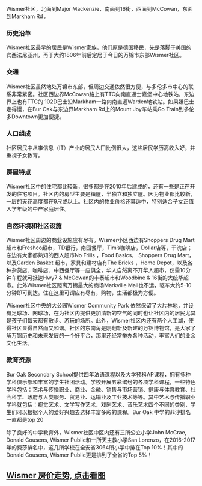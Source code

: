 Wismer社区，北面到Major Mackenzie，南面到16街，西面到McCowan，东面到Markham Rd 。

### 历史沿革

Wismer社区最早的居民是Wismer家族，他们原是德国移民，先是落脚于美国的宾西法尼亚州，再于大约1806年前后定居于今日的万锦市东部Wismer社区。

### 交通

Wismer社区虽然地处万锦市东部，但周边交通依然很方便，与多伦多市中心的联系非常紧密。社区西边界McCowan路上有TTC向南直通士嘉堡中心地铁站，东边界上也有TTC的 102D巴士沿Markham一路向南直通Warden地铁站。如果嫌巴士走得慢，在Bur Oak与东边界Markham Rd上的Mount Joy车站乘Go Train到多伦多Downtown更加便捷。

### 人口组成

社区居民中从亊信息（IT）产业的居民人囗比例很大，这些居民学历高收入好，并重视子女教育。

### 房屋特点

Wismer社区中的住宅都比较新，很多都是在2010年后建成的，还有一些是正在开发的住宅项目。社区内的房型主要是镇屋，半独立和独立屋。因为物业都比较新，一层的天花高度都在9尺或以上。社区内的物业价格还算适中，特别适合子女正值入学年级的中产家庭居住。

### 自然环境和社区设施

Wismer社区周边的商业设施应有尽有。Wismer小区西边有Shoppers Drug Mart超市和Freshco超市，TD银行，南园餐厅，Tim’s咖啡店，Dollar店等，干洗店；东边有大家都熟知的西人超市No Frills ，Food Basics， Shoppers Drug Mart，以及Garden Basket 超市，家具和建材店有The Bricks ，Home Depot，以及各种杂货店、咖啡店、中西餐厅等一应俱全，华人自然离不开华人超市，仅需10分钟车程就可抵达Hwy7 & McCowan的丰泰超市和Woodbine & 16街的大统华超市。此外Wismer社区距离万锦最大的商场Markville Mall也不远，驱车大约5-10分钟即可到达。住在这里可谓应有尽有，购物，生活都极为方便。

Wismer社区中央的大公园Wismer Community Park 依然保留了大片林地，并设有足球场、网球场，在为社区内提供更加清新的空气的同时也让社区内的居民尤其是孩子们每天都有散步、游玩的场所。此外，Wismer社区内还有两个人工湖，使得社区显得自然而又和谐。社区的东南角是刚翻新及新建的万锦博物馆，是大家了解万锦历史和未来发展的一个好平台，那里还经常举办各种活动，丰富人们的业余文化生活。

### 教育资源

Bur Oak Secondary School提供四年法语课程以及大学预科AP课程，拥有多种学科俱乐部和丰富的学生社团活动。学校开展五彩缤纷的各项学科课程，一些特色学科包括：艺术与传播职业、商业、金融、销售与市场营销、健康与体育教育、社会科学、政府与人类服务、贸易业、运输业及工业技术等等。其中艺术与传播职业学科就包括：视觉艺术、文学写作艺术、戏剧艺术、音乐艺术四个不同的类别，学生们可以根据个人的爱好兴趣去选择丰富多彩的课程。Bur Oak 中学的菲沙排名一直都是top 20

除了良好的中学教育外，Wismer社区中区内还有三所公立小学John McCrae, Donald Cousens, Wismer Public和一所天主教小学San Lorenzo，在2016-2017年的费莎排名中，这几所学校在全安省3064所小学中排在Top 10%！其中的Donald Cousens, Wismer Public更是排到了全省的Top 5%！

## [Wismer 房价走势, 点击看图](https://markham.listing.ca/wismer/real-estate-price-history.htm)
